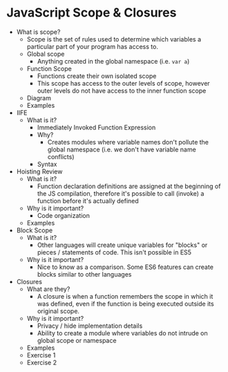 # JavaScript Scope & Closures

- What is scope?
  - Scope is the set of rules used to determine which variables a particular part of your program has access to.
  - Global scope
    - Anything created in the global namespace (i.e. `var a`)
  - Function Scope
    - Functions create their own isolated scope
    - This scope has access to the outer levels of scope, however outer levels do not have access to the inner function scope
  - Diagram
  - Examples
- IIFE
  - What is it?
    - Immediately Invoked Function Expression
    - Why?
      - Creates modules where variable names don't pollute the global namespace (i.e. we don't have variable name conflicts)
    - Syntax
- Hoisting Review
  - What is it?
    - Function declaration definitions are assigned at the beginning of the JS compilation, therefore it's possible to call (invoke) a function before it's actually defined
  - Why is it important?
    - Code organization
  - Examples
- Block Scope
  - What is it?
    - Other languages will create unique variables for "blocks" or pieces / statements of code. This isn't possible in ES5
  - Why is it important?
    - Nice to know as a comparison. Some ES6 features can create blocks similar to other languages
- Closures
  - What are they?
    - A closure is when a function remembers the scope in which it was defined, even if the function is being executed outside its original scope.
  - Why is it important?
    - Privacy / hide implementation details
    - Ability to create a module where variables do not intrude on global scope or namespace
  - Examples
  - Exercise 1
  - Exercise 2
